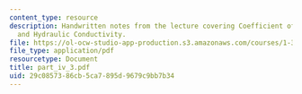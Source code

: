 ```yaml
---
content_type: resource
description: Handwritten notes from the lecture covering Coefficient of Permeability
  and Hydraulic Conductivity.
file: https://ol-ocw-studio-app-production.s3.amazonaws.com/courses/1-361-advanced-soil-mechanics-fall-2004/29c0857386cb5ca7895d9679c9bb7b34_part_iv_3.pdf
file_type: application/pdf
resourcetype: Document
title: part_iv_3.pdf
uid: 29c08573-86cb-5ca7-895d-9679c9bb7b34
---
```

